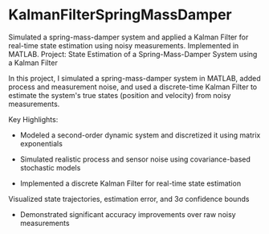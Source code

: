 # KalmanFilterSpringMassDamper
Simulated a spring-mass-damper system and applied a Kalman Filter for real-time state estimation using noisy measurements. Implemented in MATLAB.
Project: State Estimation of a Spring-Mass-Damper System using a Kalman Filter

In this project, I simulated a spring-mass-damper system in MATLAB, added process and measurement noise, and used a discrete-time Kalman Filter to estimate the system's true states (position and velocity) from noisy measurements.

Key Highlights:

- Modeled a second-order dynamic system and discretized it using matrix exponentials

- Simulated realistic process and sensor noise using covariance-based stochastic models

- Implemented a discrete Kalman Filter for real-time state estimation

Visualized state trajectories, estimation error, and 3σ confidence bounds

- Demonstrated significant accuracy improvements over raw noisy measurements
